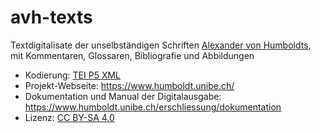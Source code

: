 # avh-texts

Textdigitalisate der unselbständigen Schriften [Alexander von Humboldts](https://de.wikipedia.org/wiki/Alexander_von_Humboldt), mit Kommentaren, Glossaren, Bibliografie und Abbildungen

* Kodierung: [TEI P5 XML](https://tei-c.org/guidelines/p5/)
* Projekt-Webseite: https://www.humboldt.unibe.ch/
* Dokumentation und Manual der Digitalausgabe: https://www.humboldt.unibe.ch/erschliessung/dokumentation
* Lizenz: [CC BY-SA 4.0](https://github.com/avh-bern-berlin/avh-texts/blob/main/LICENSE)
